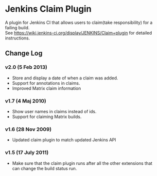 Jenkins Claim Plugin
=========================

A plugin for Jenkins CI that allows users to claim(take responsibility) for a failing build.<br>
See https://wiki.jenkins-ci.org/display/JENKINS/Claim+plugin for detailed instructions.

Change Log
----------

### v2.0 (5 Feb 2013)

- Store and display a date of when a claim was added.
- Support for annotations in claims.
- Improved Matrix claim information

### v1.7 (4 Maj 2010)

- Show user names in claims instead of ids.
- Support for claiming Matrix builds.

### v1.6 (28 Nov 2009)

- Updated claim plugin to match updated Jenkins API

### v1.5 (17 July 2011)

- Make sure that the claim plugin runs after all the other extensions that can change the build status run.